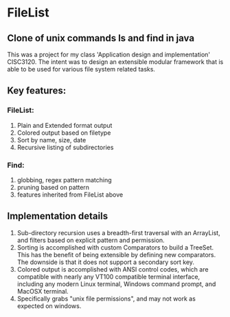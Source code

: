 # FileList
## Clone of unix commands ls and find in java 
This was a project for my class 'Application design and implementation' CISC3120.  The intent was to design an extensible modular framework that is able to be used for various file system related tasks.  

## Key features:
### FileList:
1.  Plain and Extended format output
2.  Colored output based on filetype
3.  Sort by name, size, date
4.  Recursive listing of subdirectories

### Find:
1.  globbing, regex pattern matching
2.  pruning based on pattern
3.  features inherited from FileList above

## Implementation details
1.  Sub-directory recursion uses a breadth-first traversal with an ArrayList, and filters based on explicit pattern and permission.
2.  Sorting is accomplished with custom Comparators to build a TreeSet.  This has the benefit of being extensible by defining new comparators.  The downside is that it does not support a secondary sort key.
3.  Colored output is accomplished with ANSI control codes, which are compatible with nearly any VT100 compatible terminal interface, including any modern Linux terminal, Windows command prompt, and MacOSX terminal.
4.  Specifically grabs "unix file permissions", and may not work as expected on windows.
